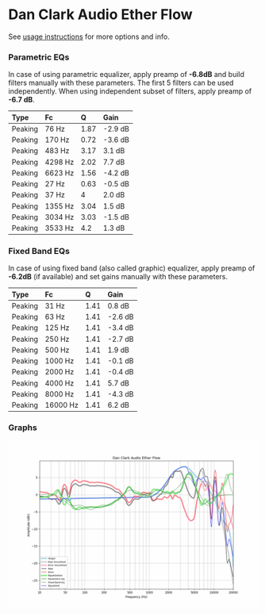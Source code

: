 # Dan Clark Audio Ether Flow
See [usage instructions](https://github.com/jaakkopasanen/AutoEq#usage) for more options and info.

### Parametric EQs
In case of using parametric equalizer, apply preamp of **-6.8dB** and build filters manually
with these parameters. The first 5 filters can be used independently.
When using independent subset of filters, apply preamp of **-6.7 dB**.

| Type    | Fc      |    Q | Gain    |
|:--------|:--------|:-----|:--------|
| Peaking | 76 Hz   | 1.87 | -2.9 dB |
| Peaking | 170 Hz  | 0.72 | -3.6 dB |
| Peaking | 483 Hz  | 3.17 | 3.1 dB  |
| Peaking | 4298 Hz | 2.02 | 7.7 dB  |
| Peaking | 6623 Hz | 1.56 | -4.2 dB |
| Peaking | 27 Hz   | 0.63 | -0.5 dB |
| Peaking | 37 Hz   | 4    | 2.0 dB  |
| Peaking | 1355 Hz | 3.04 | 1.5 dB  |
| Peaking | 3034 Hz | 3.03 | -1.5 dB |
| Peaking | 3533 Hz | 4.2  | 1.3 dB  |

### Fixed Band EQs
In case of using fixed band (also called graphic) equalizer, apply preamp of **-6.2dB**
(if available) and set gains manually with these parameters.

| Type    | Fc       |    Q | Gain    |
|:--------|:---------|:-----|:--------|
| Peaking | 31 Hz    | 1.41 | 0.8 dB  |
| Peaking | 63 Hz    | 1.41 | -2.6 dB |
| Peaking | 125 Hz   | 1.41 | -3.4 dB |
| Peaking | 250 Hz   | 1.41 | -2.7 dB |
| Peaking | 500 Hz   | 1.41 | 1.9 dB  |
| Peaking | 1000 Hz  | 1.41 | -0.1 dB |
| Peaking | 2000 Hz  | 1.41 | -0.4 dB |
| Peaking | 4000 Hz  | 1.41 | 5.7 dB  |
| Peaking | 8000 Hz  | 1.41 | -4.3 dB |
| Peaking | 16000 Hz | 1.41 | 6.2 dB  |

### Graphs
![](./Dan%20Clark%20Audio%20Ether%20Flow.png)